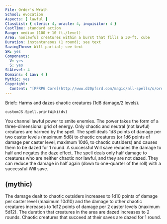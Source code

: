 ```yaml
---
File: Order's Wrath
School: evocation
Aspects: [ lawful ]
ClassList: { cleric: 4, oracle: 4, inquisitor: 4 }
CastTime: standard action
Range: medium (100 + 10 ft./level)
Area: nonlawful creatures within a burst that fills a 30-ft. cube
Duration: instantaneous (1 round); see text
SavingThrow: Will partial; see text
SR: yes
Components:
  V: yes
  S: yes
SLALevel: 4
Domains: { Law: 4 }
Mythic: yes
Copyright:
  Content: "[PFRPG Core](http://www.d20pfsrd.com/magic/all-spells/o/order-s-wrath)"
---
```

Brief:: Harms and dazes chaotic creatures (1d8 damage/2 levels).

```dataviewjs
customJS.Spell.printWiki(dv)
```

You channel lawful power to smite enemies. The power takes the form of a three-dimensional grid of energy. Only chaotic and neutral (not lawful) creatures are harmed by the spell.  The spell deals 1d8 points of damage per two caster levels (maximum 5d8) to chaotic creatures (or 1d6 points of damage per caster level, maximum 10d6, to chaotic outsiders) and causes them to be dazed for 1 round. A successful Will save reduces the damage to half and negates the daze effect.  The spell deals only half damage to creatures who are neither chaotic nor lawful, and they are not dazed. They can reduce the damage in half again (down to one-quarter of the roll) with a successful Will save.


## (mythic)

The damage dealt to chaotic outsiders increases to 1d10 points of damage per caster level (maximum 10d10) and the damage to other chaotic creatures increases to 1d12 points of damage per 2 caster levels (maximum 5d12). The duration that creatures in the area are dazed increases to 2 rounds. Chaotic creatures that succeed at their saves are dazed for 1 round.
